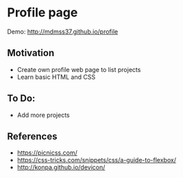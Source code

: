 Profile page
===========

Demo: http://mdmss37.github.io/profile

Motivation
-----------
+ Create own profile web page to list projects
+ Learn basic HTML and CSS

To Do:
-----------
+ Add more projects

References
-----------
+ https://picnicss.com/
+ https://css-tricks.com/snippets/css/a-guide-to-flexbox/
+ http://konpa.github.io/devicon/
